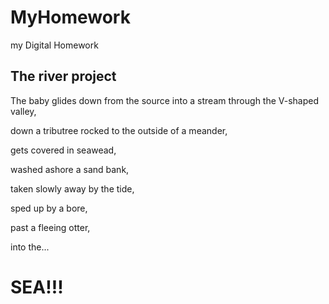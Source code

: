 # MyHomework

my Digital Homework


## The river project

The baby glides down from the source into a stream through the V-shaped valley,

down a tributree rocked to the outside of a meander,

gets covered in seawead,

washed ashore a sand bank,

taken slowly away by the tide,

sped up by a bore,

past a fleeing otter,

into the...





# SEA!!!
